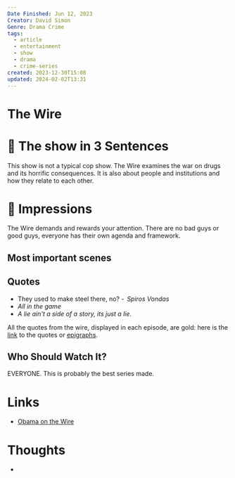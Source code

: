 ```yaml
---
Date Finished: Jun 12, 2023
Creator: David Simon
Genre: Drama Crime
tags:
  - article
  - entertainment
  - show
  - drama
  - crime-series
created: 2023-12-30T15:08
updated: 2024-02-02T13:31
---
```

# The Wire

# 🚀  The show in 3 Sentences
This show is not a typical cop show. The Wire examines the war on drugs and its horrific consequences.  It is also about people and institutions and how they relate to each other.

# 🎨 Impressions
The Wire demands and rewards your attention.  There are no bad guys or good guys, everyone has their own agenda and framework. 

## Most important scenes


## Quotes
- They used to make steel there, no? -  *Spiros Vondas*
- *All in the game*
- *A lie ain't a side of a story, its just a lie.*

All the quotes from the wire, displayed in each episode, are gold: 
here is the [link](https://thewire.fandom.com/wiki/Epigraphs) to the quotes or [epigraphs](https://en.wikipedia.org/wiki/Epigraph_(literature)).

## Who Should Watch It?
EVERYONE. This is probably the best series made. 

# Links
- [Obama on the Wire](https://www.youtube.com/watch?v=xWY79JCfhjw)

# Thoughts
- 




